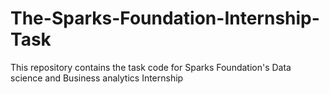 # The-Sparks-Foundation-Internship-Task
This repository contains the task code for Sparks Foundation's Data science and Business analytics Internship
